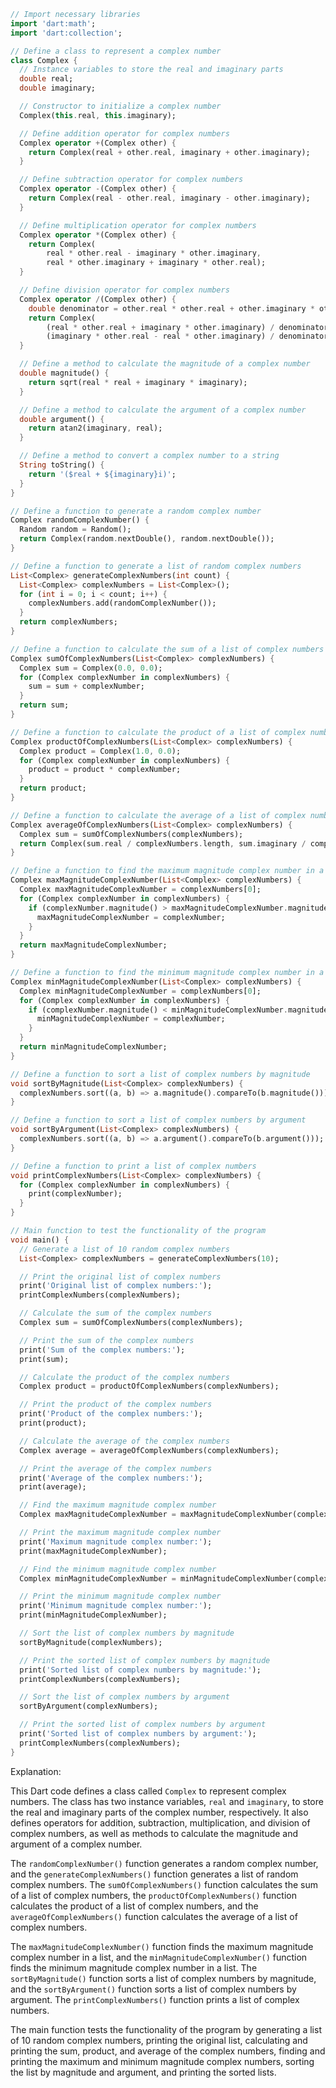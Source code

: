 ```dart
// Import necessary libraries
import 'dart:math';
import 'dart:collection';

// Define a class to represent a complex number
class Complex {
  // Instance variables to store the real and imaginary parts
  double real;
  double imaginary;

  // Constructor to initialize a complex number
  Complex(this.real, this.imaginary);

  // Define addition operator for complex numbers
  Complex operator +(Complex other) {
    return Complex(real + other.real, imaginary + other.imaginary);
  }

  // Define subtraction operator for complex numbers
  Complex operator -(Complex other) {
    return Complex(real - other.real, imaginary - other.imaginary);
  }

  // Define multiplication operator for complex numbers
  Complex operator *(Complex other) {
    return Complex(
        real * other.real - imaginary * other.imaginary,
        real * other.imaginary + imaginary * other.real);
  }

  // Define division operator for complex numbers
  Complex operator /(Complex other) {
    double denominator = other.real * other.real + other.imaginary * other.imaginary;
    return Complex(
        (real * other.real + imaginary * other.imaginary) / denominator,
        (imaginary * other.real - real * other.imaginary) / denominator);
  }

  // Define a method to calculate the magnitude of a complex number
  double magnitude() {
    return sqrt(real * real + imaginary * imaginary);
  }

  // Define a method to calculate the argument of a complex number
  double argument() {
    return atan2(imaginary, real);
  }

  // Define a method to convert a complex number to a string
  String toString() {
    return '($real + ${imaginary}i)';
  }
}

// Define a function to generate a random complex number
Complex randomComplexNumber() {
  Random random = Random();
  return Complex(random.nextDouble(), random.nextDouble());
}

// Define a function to generate a list of random complex numbers
List<Complex> generateComplexNumbers(int count) {
  List<Complex> complexNumbers = List<Complex>();
  for (int i = 0; i < count; i++) {
    complexNumbers.add(randomComplexNumber());
  }
  return complexNumbers;
}

// Define a function to calculate the sum of a list of complex numbers
Complex sumOfComplexNumbers(List<Complex> complexNumbers) {
  Complex sum = Complex(0.0, 0.0);
  for (Complex complexNumber in complexNumbers) {
    sum = sum + complexNumber;
  }
  return sum;
}

// Define a function to calculate the product of a list of complex numbers
Complex productOfComplexNumbers(List<Complex> complexNumbers) {
  Complex product = Complex(1.0, 0.0);
  for (Complex complexNumber in complexNumbers) {
    product = product * complexNumber;
  }
  return product;
}

// Define a function to calculate the average of a list of complex numbers
Complex averageOfComplexNumbers(List<Complex> complexNumbers) {
  Complex sum = sumOfComplexNumbers(complexNumbers);
  return Complex(sum.real / complexNumbers.length, sum.imaginary / complexNumbers.length);
}

// Define a function to find the maximum magnitude complex number in a list
Complex maxMagnitudeComplexNumber(List<Complex> complexNumbers) {
  Complex maxMagnitudeComplexNumber = complexNumbers[0];
  for (Complex complexNumber in complexNumbers) {
    if (complexNumber.magnitude() > maxMagnitudeComplexNumber.magnitude()) {
      maxMagnitudeComplexNumber = complexNumber;
    }
  }
  return maxMagnitudeComplexNumber;
}

// Define a function to find the minimum magnitude complex number in a list
Complex minMagnitudeComplexNumber(List<Complex> complexNumbers) {
  Complex minMagnitudeComplexNumber = complexNumbers[0];
  for (Complex complexNumber in complexNumbers) {
    if (complexNumber.magnitude() < minMagnitudeComplexNumber.magnitude()) {
      minMagnitudeComplexNumber = complexNumber;
    }
  }
  return minMagnitudeComplexNumber;
}

// Define a function to sort a list of complex numbers by magnitude
void sortByMagnitude(List<Complex> complexNumbers) {
  complexNumbers.sort((a, b) => a.magnitude().compareTo(b.magnitude()));
}

// Define a function to sort a list of complex numbers by argument
void sortByArgument(List<Complex> complexNumbers) {
  complexNumbers.sort((a, b) => a.argument().compareTo(b.argument()));
}

// Define a function to print a list of complex numbers
void printComplexNumbers(List<Complex> complexNumbers) {
  for (Complex complexNumber in complexNumbers) {
    print(complexNumber);
  }
}

// Main function to test the functionality of the program
void main() {
  // Generate a list of 10 random complex numbers
  List<Complex> complexNumbers = generateComplexNumbers(10);

  // Print the original list of complex numbers
  print('Original list of complex numbers:');
  printComplexNumbers(complexNumbers);

  // Calculate the sum of the complex numbers
  Complex sum = sumOfComplexNumbers(complexNumbers);

  // Print the sum of the complex numbers
  print('Sum of the complex numbers:');
  print(sum);

  // Calculate the product of the complex numbers
  Complex product = productOfComplexNumbers(complexNumbers);

  // Print the product of the complex numbers
  print('Product of the complex numbers:');
  print(product);

  // Calculate the average of the complex numbers
  Complex average = averageOfComplexNumbers(complexNumbers);

  // Print the average of the complex numbers
  print('Average of the complex numbers:');
  print(average);

  // Find the maximum magnitude complex number
  Complex maxMagnitudeComplexNumber = maxMagnitudeComplexNumber(complexNumbers);

  // Print the maximum magnitude complex number
  print('Maximum magnitude complex number:');
  print(maxMagnitudeComplexNumber);

  // Find the minimum magnitude complex number
  Complex minMagnitudeComplexNumber = minMagnitudeComplexNumber(complexNumbers);

  // Print the minimum magnitude complex number
  print('Minimum magnitude complex number:');
  print(minMagnitudeComplexNumber);

  // Sort the list of complex numbers by magnitude
  sortByMagnitude(complexNumbers);

  // Print the sorted list of complex numbers by magnitude
  print('Sorted list of complex numbers by magnitude:');
  printComplexNumbers(complexNumbers);

  // Sort the list of complex numbers by argument
  sortByArgument(complexNumbers);

  // Print the sorted list of complex numbers by argument
  print('Sorted list of complex numbers by argument:');
  printComplexNumbers(complexNumbers);
}
```

Explanation:

This Dart code defines a class called `Complex` to represent complex numbers. The class has two instance variables, `real` and `imaginary`, to store the real and imaginary parts of the complex number, respectively. It also defines operators for addition, subtraction, multiplication, and division of complex numbers, as well as methods to calculate the magnitude and argument of a complex number.

The `randomComplexNumber()` function generates a random complex number, and the `generateComplexNumbers()` function generates a list of random complex numbers. The `sumOfComplexNumbers()` function calculates the sum of a list of complex numbers, the `productOfComplexNumbers()` function calculates the product of a list of complex numbers, and the `averageOfComplexNumbers()` function calculates the average of a list of complex numbers.

The `maxMagnitudeComplexNumber()` function finds the maximum magnitude complex number in a list, and the `minMagnitudeComplexNumber()` function finds the minimum magnitude complex number in a list. The `sortByMagnitude()` function sorts a list of complex numbers by magnitude, and the `sortByArgument()` function sorts a list of complex numbers by argument. The `printComplexNumbers()` function prints a list of complex numbers.

The main function tests the functionality of the program by generating a list of 10 random complex numbers, printing the original list, calculating and printing the sum, product, and average of the complex numbers, finding and printing the maximum and minimum magnitude complex numbers, sorting the list by magnitude and argument, and printing the sorted lists.